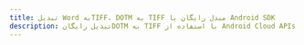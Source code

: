 ---title: تبدیل Word بهTIFF، DOTM به TIFF مبدل رایگان یا Android SDKdescription: تبدیل رایگانDOTM به TIFF با استفاده از Android Cloud APIs & SDK. همچنین اسناد Microsoft Word و OpenOffice را در Cloud ایجاد، ویرایش و رندر کنید.---